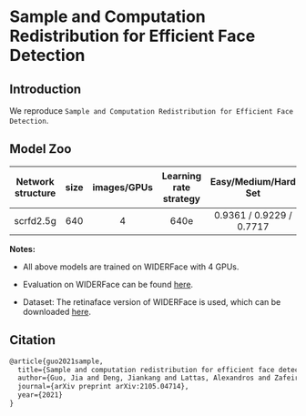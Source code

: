 # Sample and Computation Redistribution for Efficient Face Detection

## Introduction

We reproduce `Sample and Computation Redistribution for Efficient Face Detection`.

## Model Zoo

| Network structure | size | images/GPUs | Learning rate strategy | Easy/Medium/Hard Set  | Prediction delay（SD855）| pretraind Model size(MB) | Download | Configuration File |
|:------------:|:--------:|:----:|:-------:|:-------:|:---------:|:----------:|:---------:|:--------:|
| scrfd2.5g  | 640  |    4    | 640e     | 0.9361 / 0.9229 / 0.7717 | - | 2.6 |[link](https://paddledet.bj.bcebos.com/models/scrfd2_5g.pdparams) | [Configuration File](./scrfd_r50_pafpn_2_5.yml) |

**Notes:**

- All above models are trained on WIDERFace with 4 GPUs.

- Evaluation on WIDERFace can be found [here](../face_detection/README.md).

- Dataset: The retinaface version of WIDERFace is used, which can be downloaded [here](https://drive.google.com/file/d/1UW3KoApOhusyqSHX96yEDRYiNkd3Iv3Z/view?usp=sharing).

## Citation

```latex
@article{guo2021sample,
  title={Sample and computation redistribution for efficient face detection},
  author={Guo, Jia and Deng, Jiankang and Lattas, Alexandros and Zafeiriou, Stefanos},
  journal={arXiv preprint arXiv:2105.04714},
  year={2021}
}
```
